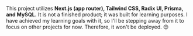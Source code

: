 This project utilizes **Next.js (app router), Tailwind CSS, Radix UI, Prisma, and MySQL.** It is not a finished product; it was built for learning purposes. I have achieved my learning goals with it, so I'll be stepping away from it to focus on other projects for now. Therefore, it won't be deployed. 😊
